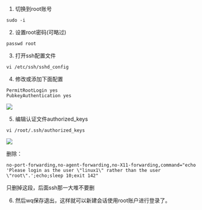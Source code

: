 1.  切换到root账号

`sudo -i`

2.  设置root密码(可略过)

`passwd root`

3.  打开ssh配置文件

`vi /etc/ssh/sshd_config`

4.  修改或添加下面配置

`PermitRootLogin yes`  
`PubkeyAuthentication yes`

[![](https://img2023.cnblogs.com/blog/3117309/202304/3117309-20230401171043190-2137591737.png)
](https://img2023.cnblogs.com/blog/3117309/202304/3117309-20230401171043190-2137591737.png)

5.  编辑认证文件authorized_keys

`vi /root/.ssh/authorized_keys`

[![](https://img2023.cnblogs.com/blog/3117309/202304/3117309-20230401171131034-477112069.png)
](https://img2023.cnblogs.com/blog/3117309/202304/3117309-20230401171131034-477112069.png)

删除：

`no-port-forwarding,no-agent-forwarding,no-X11-forwarding,command="echo 'Please login as the user \"linux1\" rather than the user \"root\".';echo;sleep 10;exit 142"`

只删掉这段，后面ssh那一大堆不要删

6.  然后wq保存退出，这样就可以新建会话使用root账户进行登录了。
